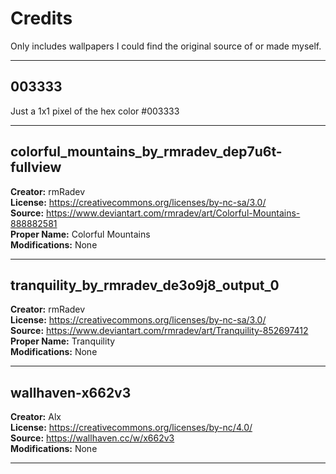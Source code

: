 # Credits
Only includes wallpapers I could find the original source of or made myself. 
<hr>

## 003333
Just a 1x1 pixel of the hex color #003333
<hr>

## colorful_mountains_by_rmradev_dep7u6t-fullview
**Creator:** rmRadev  
**License:** https://creativecommons.org/licenses/by-nc-sa/3.0/  
**Source:** https://www.deviantart.com/rmradev/art/Colorful-Mountains-888882581  
**Proper Name:** Colorful Mountains  
**Modifications:** None
<hr>

## tranquility_by_rmradev_de3o9j8_output_0  
**Creator:** rmRadev  
**License:** https://creativecommons.org/licenses/by-nc-sa/3.0/  
**Source:** https://www.deviantart.com/rmradev/art/Tranquility-852697412  
**Proper Name:** Tranquility  
**Modifications:** None
<hr>

## wallhaven-x662v3  

**Creator:** Alx  
**License:** https://creativecommons.org/licenses/by-nc/4.0/  
**Source:** https://wallhaven.cc/w/x662v3  
**Modifications:** None
<hr>
